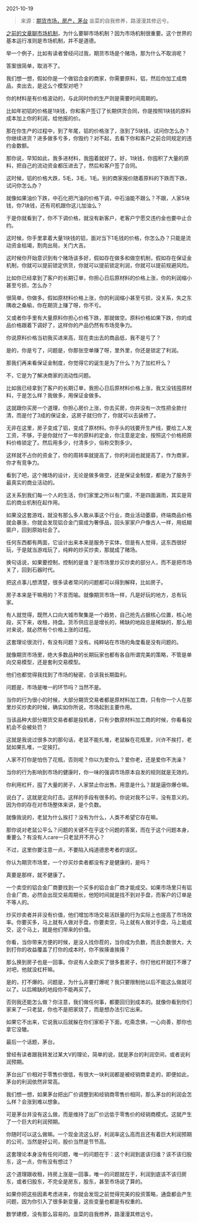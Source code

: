 2021-10-19

> 来源：[期货市场，房产，茅台](http://mp.weixin.qq.com/s?__biz=MzU0MjYwNDU2Mw==&mid=2247501675&idx=2&sn=61e78ca4ad9e168e583cb5bc3e6bffea&chksm=fb1aab17cc6d2201361b39e913480293634d44dd2aa12b6301597eac9551b640a9f01411e59b&scene=27#wechat_redirect)
> 韭菜的自我修养，路漫漫其修远兮。

[之前的文章聊市场机制](http://mp.weixin.qq.com/s?__biz=MzU0MjYwNDU2Mw==&mid=2247501596&idx=1&sn=62fe1b014bbbd334a3153768618d1eea&chksm=fb1aab60cc6d22767161eb80adfa51451257ad104c7bb763bf0f9ed2c5ddc03fad3d76d91b26&scene=21#wechat_redirect)，为什么要聊市场机制？因为市场机制很重要。这个世界的基本运行准则是市场机制，并不是道德。

  

举一个例子，比如有读者曾经问过我，期货市场是个赌场，那为什么不取消呢？

  

答案很简单，取消不了。

  

我们想一想，假如你是一个做铝合金的商家，你需要原料，铝，然后你加工成商品，卖出去，是这么个模型对吧？  

  

你的材料是有价格波动的，与此同时你的生产则是需要时间周期的。

  

比如年初铝的价格是1块钱，你和客户签订了长期供货合同，你是按照1块钱的原料成本加上你的利润，给他报的价。

  

那在你生产的过程中，到了年尾，铝的价格涨了，涨到了5块钱，试问你怎么办？你继续进货？进多做多亏多，你毁约？对不起，去看下你和客户之前合同规定的违约金数额。

  

那你说，早知如此，我多进材料，我囤着就好了。好，1块钱，你囤积了大量的原料，把自己的流动资金都压进去了，然后和客户签了合同。  

  

这时候，铝的价格大跌，5毛，3毛，1毛。别的商家报价随着原料的下跌而下跌，试问你怎么办？

  

就像如果油价下跌，中石化把汽油的价格下调，中石油能不跟么？不跟，人家5块钱，你7块钱，还有司机跟你这儿加油么？

  

于是你就看到了，你不下调价格，就没有新客户，老客户宁愿交违约金也要中止合约。  

  

这时候，你手里拿着大量1块钱的铝，面对当下1毛钱的价格，你怎么办？只能是流动资金枯竭，割肉出局，关门大吉。  

  

这时候你开始意识到有个赌场该多好，假如存在做多和做空机制，假如存在保证金机制，你就可以提前锁定供货，你就可以提前锁定利润，你就可以提前规避风险。

  

比如你已经拿到了客户的长期订单，你担心日后原材料的价格上涨，你的利润缩小甚至亏损，怎么办？

  

很简单，你做多。假如原材料价格上涨，你的利润缩小甚至亏损，没关系，失之东隅收之桑榆，你在期货上赚了呀，你不亏。

  

又或者你手里有大量原料你担心价格下跌，那就做空。原料价格如果下跌，你的成品价格跟着下调好了，这样你的产品仍然有市场竞争力。

  

你说原料价格当初我买进来高，现在卖出去的商品低，我不是亏了？

  

是的，你是亏了，问题是，你那张空单赚了呀，里外里，你还是锁定了利润。

  

那我们再来看保证金制度，你觉得它的诞生是为了什么？为了加杠杆么？

  

不，它是为了解决商家的流动性问题。

  

比如我已经拿到了客户的长期订单，我担心日后原材料价格上涨，我又没钱囤原材料，于是怎么样？我做多，用保证金做多。  

  

这就跟你买房一个道理，你担心房价上涨，你去买房，你并没有一次性把全款付清，而是付了3成的保证金，这房子就归你了，你就可以去装修了。  

  

无非在这里，房子变成了铝，变成了原材料。你手头的钱要开生产线，要给工人发工资，不够，于是你就付了一年的原料的定金，你注意是定金，按照这个价格把原料价格锁定了。然后用多少，付清多少，俗称交割多少。

  

这样就不占你的资金了，你的周转率就提高了，你的利润也就提高了，作为商家，你才有竞争力。  

  

看到了吧，这个赌场的设计，无论是做多做空，还是保证金制度，都是为了服务于最真实的商业活动的。

  

这关系到我们每一个人的生活，你们家里之所以有门窗，不是四面漏雨，其实是背后的商业机制在起作用。  

  

如果没这套游戏，就没有那么多人敢从事这个行业，商业活动萎靡，终端商品价格就会暴涨，你就会发现铝合金门窗成为奢侈品，回头家家户户像古人一样，用纸糊窗户，回到原始社会了。

  

任何东西都有两面，它设计出来本来是服务于实体，但是有人觉得，这东西很好玩，于是就当游戏玩了，纯粹的炒买炒卖，那就成了赌场。  

  

换句话说，如果要控制，控制的是谁？是市场里炒买炒卖的部分人，而不是把市场关了，回到石器时代。  

  

把这点事儿想清楚，很多读者常问的问题都可以得到解释，比如房子。  

  

房子本来是干嘛用的？不言而喻。就像期货市场一样，凡是好玩的地方，总有玩家。  

  

有人就觉得，既然人口向大城市聚集是一个趋势，自己抢先占据核心位置，核心地段，买下来，收租，持盘。货币供应总是增长的，稀缺的地段总是稀缺的，那么相对来说，就必然有个价格上涨的过程。

  

这套理论很流行，有没有问题？没有。纯粹站在市场的角度看是没有问题的。

  

就像期货市场里，绝大多数品种的长期玩家也都有各自所谓完美的策略，不管是单向交易模型，还是套利交易模型。

  

他们也都觉得我找到了市场的秘密，合该我长期盈利。  

  

问题是，市场是唯一的环节吗？当然不是。

  

当你的行为很小的时候，大部分期货交易者都是原材料加工商，只有你一个人在那里炒买炒卖的时候，确实如你所说，市场起到主要作用。  

  

当该品种大部分期货交易者都是投机者，只有少数原材料加工商的时候，你看看投机会不会被处罚？

  

这就是我说过很多次的那句话，老鼠不能扎堆，老鼠躲在花瓶里，兴许不挨打，老鼠如果扎堆，一定挨打。  

  

人家不打你是怕伤了花瓶，否则呢？你以为爱你么？爱你老，还是爱你不洗澡？

  

当你的行为影响到市场的健康时，你一味的强调市场原本自发的规则就是无效的。  

  

你利用杠杆，囤了大量的房子，人家禁止你出售。用意是什么？就是逼你爆仓嘛。  

  

说白了，这就是定向打击。这样的手段有很多的。你说对我不公平，没有意义的。因为你的存在对市场整体来讲，是个负数。

  

就像我说的，老鼠为什么挨打？没有为什么，人类不希望它存在嘛。

  

那你说对老鼠公平么？问题的关键不在乎这个问题的答案，而在于这个问题本身，重要么？有没有人care一只老鼠开不开心？

  

不过，这里你要注意一点，不要陷入纯道德思考者的误区。

  

你认为期货市场里，一个炒买炒卖者都没有才是健康的，是吗？  

  

真要是那样，就不健康了。

  

一个卖空的铝合金厂商要找到一个买多的铝合金厂商才能成交。如果市场里只有铝合金厂商，必然会出现交易周期长，他短时间就是找不到对手盘，而客户的订单是不等人的。  

  

炒买炒卖者并非没有价值，他们增加市场交易活跃量的行为实际上也提高了市场效率。你要买多，马上就有人做对手盘，你要卖空，马上就有人做对手盘，马上能成交，这个马上，就是他们带来的价值。  

  

你看，当你带来方便的时候，是没人找你茬的，当你成为负数，而且负数很大，大到打你的收益覆盖了打你的成本时，你不挨揍谁挨揍？  

  

那么换到房子也是一回事。你说有人全款买了很多套房子，你打他杠杆就打不爆了对吧，他就没杠杆嘛。

  

是的，打不爆的。问题是，为什么非要打爆呢？我只要限制他以后不能这么做就可以了。以后稀缺的地段你不能再买了。

  

否则我还能怎么做？你注意，我们做任何事，都要回归到成本的。就像你看到你们家来了一只老鼠，你也不是把家烧了，而是想办法引它出来。

  

如果它不出来，它说我以后就躲在你们家柜子下面，吃斋念佛，一心向善，那你也拿它没辙。

  

最后一个话题，茅台。  

  

曾经有读者跟我转发过某大V的理论，简单的说，就是茅台的利润空间，或者说利润预期。

  

茅台出厂价相对于零售价很低，有很大一块利润都是被经销商拿走的，即便如此，茅台的利润依然非常高。

  

我们想一想，如果茅台把出厂价调整到和经销商零售价相同，那么茅台的利润会怎么样？会涨到难以想象。  

  

可是茅台并没有这么做，而是维持了出厂价远低于零售价的经销商模式。这就产生了一个巨大的利润预期。  

  

你随时可以这么做嘛。一个现金流这么好，利润率这么高而且还有着巨大利润预期的公司，当然是好公司，股价当然是节节高。

  

这套理论本身没有任何问题，唯一的问题在于：这个利润到底该归谁？该不该归股东，这一点，你有没有想过？  

  

这个道理跟收租，持房上涨是一回事，唯一的问题就在于，利润到底该不该归房东，或者归股东，不完全是房东，股东，甚至市场说了算的。  

  

如果你把这些因素考虑进来，你就会发现之前觉得完美的投资策略，通盘都会产生问题，因为你引入了很多新变量，这些变量也都是有权重的。  

  

数学建模，没有那么容易的。韭菜的自我修养，路漫漫其修远兮。

